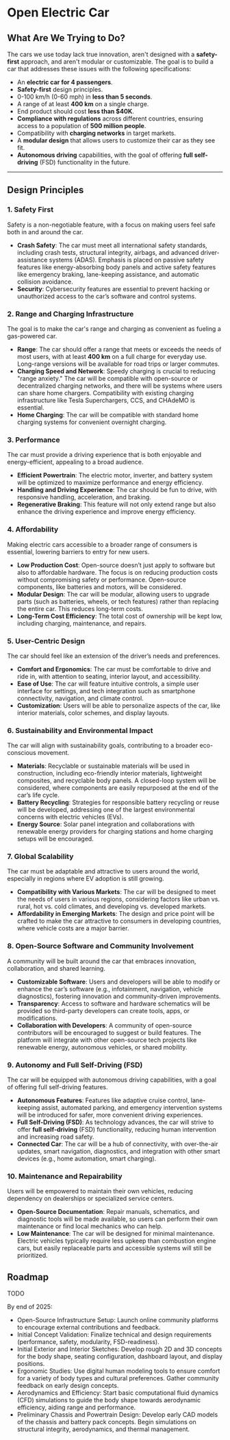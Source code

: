 # Open Electric Car

## What Are We Trying to Do?

The cars we use today lack true innovation, aren't designed with a **safety-first** approach, and aren't modular or customizable. The goal is to build a car that addresses these issues with the following specifications:

- An **electric car for 4 passengers**.
- **Safety-first** design principles.
- 0-100 km/h (0-60 mph) in **less than 5 seconds**.
- A range of at least **400 km** on a single charge.
- End product should cost **less than $40K**.
- **Compliance with regulations** across different countries, ensuring access to a population of **500 million people**.
- Compatibility with **charging networks** in target markets.
- A **modular design** that allows users to customize their car as they see fit.
- **Autonomous driving** capabilities, with the goal of offering **full self-driving** (FSD) functionality in the future.

---

## Design Principles

### 1. **Safety First**
Safety is a non-negotiable feature, with a focus on making users feel safe both in and around the car.

- **Crash Safety**: The car must meet all international safety standards, including crash tests, structural integrity, airbags, and advanced driver-assistance systems (ADAS). Emphasis is placed on passive safety features like energy-absorbing body panels and active safety features like emergency braking, lane-keeping assistance, and automatic collision avoidance.
- **Security**: Cybersecurity features are essential to prevent hacking or unauthorized access to the car’s software and control systems.

### 2. **Range and Charging Infrastructure**
The goal is to make the car's range and charging as convenient as fueling a gas-powered car.

- **Range**: The car should offer a range that meets or exceeds the needs of most users, with at least **400 km** on a full charge for everyday use. Long-range versions will be available for road trips or larger commutes.
- **Charging Speed and Network**: Speedy charging is crucial to reducing "range anxiety." The car will be compatible with open-source or decentralized charging networks, and there will be systems where users can share home chargers. Compatibility with existing charging infrastructure like Tesla Superchargers, CCS, and CHAdeMO is essential.
- **Home Charging**: The car will be compatible with standard home charging systems for convenient overnight charging.

### 3. **Performance**
The car must provide a driving experience that is both enjoyable and energy-efficient, appealing to a broad audience.

- **Efficient Powertrain**: The electric motor, inverter, and battery system will be optimized to maximize performance and energy efficiency.
- **Handling and Driving Experience**: The car should be fun to drive, with responsive handling, acceleration, and braking.
- **Regenerative Braking**: This feature will not only extend range but also enhance the driving experience and improve energy efficiency.

### 4. **Affordability**
Making electric cars accessible to a broader range of consumers is essential, lowering barriers to entry for new users.

- **Low Production Cost**: Open-source doesn’t just apply to software but also to affordable hardware. The focus is on reducing production costs without compromising safety or performance. Open-source components, like batteries and motors, will be considered.
- **Modular Design**: The car will be modular, allowing users to upgrade parts (such as batteries, wheels, or tech features) rather than replacing the entire car. This reduces long-term costs.
- **Long-Term Cost Efficiency**: The total cost of ownership will be kept low, including charging, maintenance, and repairs.

### 5. **User-Centric Design**
The car should feel like an extension of the driver’s needs and preferences.

- **Comfort and Ergonomics**: The car must be comfortable to drive and ride in, with attention to seating, interior layout, and accessibility.
- **Ease of Use**: The car will feature intuitive controls, a simple user interface for settings, and tech integration such as smartphone connectivity, navigation, and climate control.
- **Customization**: Users will be able to personalize aspects of the car, like interior materials, color schemes, and display layouts.

### 6. **Sustainability and Environmental Impact**
The car will align with sustainability goals, contributing to a broader eco-conscious movement.

- **Materials**: Recyclable or sustainable materials will be used in construction, including eco-friendly interior materials, lightweight composites, and recyclable body panels. A closed-loop system will be considered, where components are easily repurposed at the end of the car’s life cycle.
- **Battery Recycling**: Strategies for responsible battery recycling or reuse will be developed, addressing one of the largest environmental concerns with electric vehicles (EVs).
- **Energy Source**: Solar panel integration and collaborations with renewable energy providers for charging stations and home charging setups will be encouraged.

### 7. **Global Scalability**
The car must be adaptable and attractive to users around the world, especially in regions where EV adoption is still growing.

- **Compatibility with Various Markets**: The car will be designed to meet the needs of users in various regions, considering factors like urban vs. rural, hot vs. cold climates, and developing vs. developed markets.
- **Affordability in Emerging Markets**: The design and price point will be crafted to make the car attractive to consumers in developing countries, where vehicle costs are a major barrier.

### 8. **Open-Source Software and Community Involvement**
A community will be built around the car that embraces innovation, collaboration, and shared learning.

- **Customizable Software**: Users and developers will be able to modify or enhance the car’s software (e.g., infotainment, navigation, vehicle diagnostics), fostering innovation and community-driven improvements.
- **Transparency**: Access to software and hardware schematics will be provided so third-party developers can create tools, apps, or modifications.
- **Collaboration with Developers**: A community of open-source contributors will be encouraged to suggest or build features. The platform will integrate with other open-source tech projects like renewable energy, autonomous vehicles, or shared mobility.

### 9. **Autonomy and Full Self-Driving (FSD)**
The car will be equipped with autonomous driving capabilities, with a goal of offering full self-driving features.

- **Autonomous Features**: Features like adaptive cruise control, lane-keeping assist, automated parking, and emergency intervention systems will be introduced for safer, more convenient driving experiences.
- **Full Self-Driving (FSD)**: As technology advances, the car will strive to offer **full self-driving** (FSD) functionality, reducing human intervention and increasing road safety.
- **Connected Car**: The car will be a hub of connectivity, with over-the-air updates, smart navigation, diagnostics, and integration with other smart devices (e.g., home automation, smart charging).

### 10. **Maintenance and Repairability**
Users will be empowered to maintain their own vehicles, reducing dependency on dealerships or specialized service centers.

- **Open-Source Documentation**: Repair manuals, schematics, and diagnostic tools will be made available, so users can perform their own maintenance or find local mechanics who can help.
- **Low Maintenance**: The car will be designed for minimal maintenance. Electric vehicles typically require less upkeep than combustion engine cars, but easily replaceable parts and accessible systems will still be prioritized.

## Roadmap

TODO

By end of 2025:

- Open-Source Infrastructure Setup: Launch online community platforms to encourage external contributions and feedback.
- Initial Concept Validation: Finalize technical and design requirements (performance, safety, modularity, FSD-readiness).
- Initial Exterior and Interior Sketches: Develop rough 2D and 3D concepts for the body shape, seating configuration, dashboard layout, and display positions.
- Ergonomic Studies: Use digital human modeling tools to ensure comfort for a variety of body types and cultural preferences. Gather community feedback on early design concepts.
- Aerodynamics and Efficiency: Start basic computational fluid dynamics (CFD) simulations to guide the body shape towards aerodynamic efficiency, aiding range and performance.
- Preliminary Chassis and Powertrain Design: Develop early CAD models of the chassis and battery pack concepts. Begin simulations on structural integrity, aerodynamics, and thermal management.
